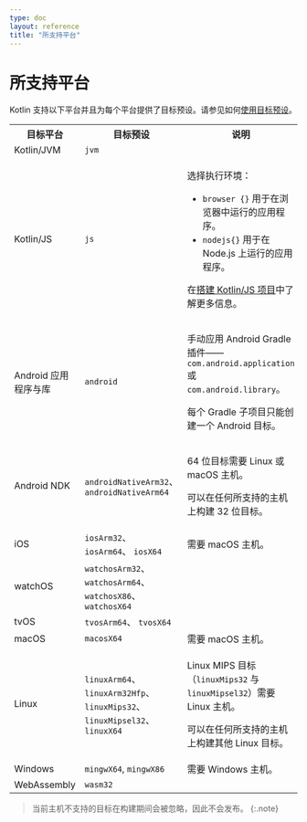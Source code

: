 ```yaml
---
type: doc
layout: reference
title: "所支持平台"
---
```


# 所支持平台

Kotlin 支持以下平台并且为每个平台提供了目标预设。请参见如何[使用目标预设](mpp-set-up-targets.html)。

<table>
    <tr>
        <th>目标平台</th>
        <th>目标预设</th>
        <th>说明</th>
    </tr>
    <tr>
        <td>Kotlin/JVM</td>
        <td><code>jvm</code></td>
        <td></td>
    </tr>
    <tr>
        <td>Kotlin/JS</td>
        <td><code>js</code></td>
        <td>
            <p>选择执行环境：</p>
            <ul>
                <li><code>browser {}</code> 用于在浏览器中运行的应用程序。</li>
                <li><code>nodejs{}</code> 用于在 Node.js 上运行的应用程序。</li>
            </ul>
            <p>在<a href="js-project-setup.html#choosing-execution-environment">搭建 Kotlin/JS 项目</a>中了解更多信息。</p>
        </td>
    </tr>
    <tr>
        <td>Android 应用程序与库</td>
        <td><code>android</code></td>
        <td>
            <p>手动应用 Android Gradle 插件——<code>com.android.application</code> 或 <code>com.android.library</code>。</p>
            <p>每个 Gradle 子项目只能创建一个 Android 目标。</p>
        </td>
    </tr>
    <tr>
        <td>Android NDK</td>
        <td><code>androidNativeArm32</code>、 <code>androidNativeArm64</code></td>
        <td>
            <p>64 位目标需要 Linux 或 macOS 主机。</p>
            <p>可以在任何所支持的主机上构建 32 位目标。</p>
        </td>
    </tr>
    <tr>
        <td>iOS</td>
        <td><code>iosArm32</code>、 <code>iosArm64</code>、 <code>iosX64</code></td>
        <td>需要 macOS 主机。</td>
    </tr>
    <tr>
        <td>watchOS</td>
        <td><code>watchosArm32</code>、 <code>watchosArm64</code>、 <code>watchosX86</code>、 <code>watchosX64</code></td>
        <td></td>
    </tr>
    <tr>
        <td>tvOS</td>
        <td><code>tvosArm64</code>、 <code>tvosX64</code></td>
        <td></td>
    </tr>
    <tr>
        <td>macOS</td>
        <td><code>macosX64</code></td>
        <td>需要 macOS 主机。</td>
    </tr>
    <tr>
        <td>Linux</td>
        <td><code>linuxArm64</code>、 <code>linuxArm32Hfp</code>、 <code>linuxMips32</code>、 <code>linuxMipsel32</code>、 <code>linuxX64</code></td>
        <td>
            <p>Linux MIPS 目标（<code>linuxMips32</code> 与 <code>linuxMipsel32</code>）需要 Linux 主机。</p>
            <p>可以在任何所支持的主机上构建其他 Linux 目标。</p>
        </td>
    </tr>
    <tr>
        <td>Windows</td>
        <td><code>mingwX64</code>, <code>mingwX86</code></td>
        <td>需要 Windows 主机。</td>
    </tr>
    <tr>
        <td>WebAssembly</td>
        <td><code>wasm32</code></td>
        <td></td>
    </tr>
</table>

> 当前主机不支持的目标在构建期间会被忽略，因此不会发布。
{:.note}